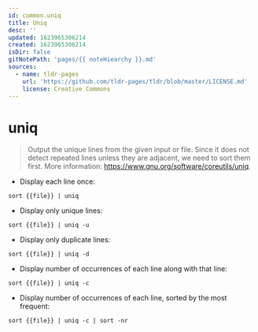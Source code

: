 ```yaml
---
id: common.uniq
title: Uniq
desc: ''
updated: 1623965306214
created: 1623965306214
isDir: false
gitNotePath: 'pages/{{ noteHiearchy }}.md'
sources:
  - name: tldr-pages
    url: 'https://github.com/tldr-pages/tldr/blob/master/LICENSE.md'
    license: Creative Commons
---
```

# uniq

> Output the unique lines from the given input or file.
> Since it does not detect repeated lines unless they are adjacent, we need to sort them first.
> More information: <https://www.gnu.org/software/coreutils/uniq>.

- Display each line once:

`sort {{file}} | uniq`

- Display only unique lines:

`sort {{file}} | uniq -u`

- Display only duplicate lines:

`sort {{file}} | uniq -d`

- Display number of occurrences of each line along with that line:

`sort {{file}} | uniq -c`

- Display number of occurrences of each line, sorted by the most frequent:

`sort {{file}} | uniq -c | sort -nr`

